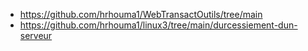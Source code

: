 - https://github.com/hrhouma1/WebTransactOutils/tree/main
- https://github.com/hrhouma1/linux3/tree/main/durcessiement-dun-serveur
